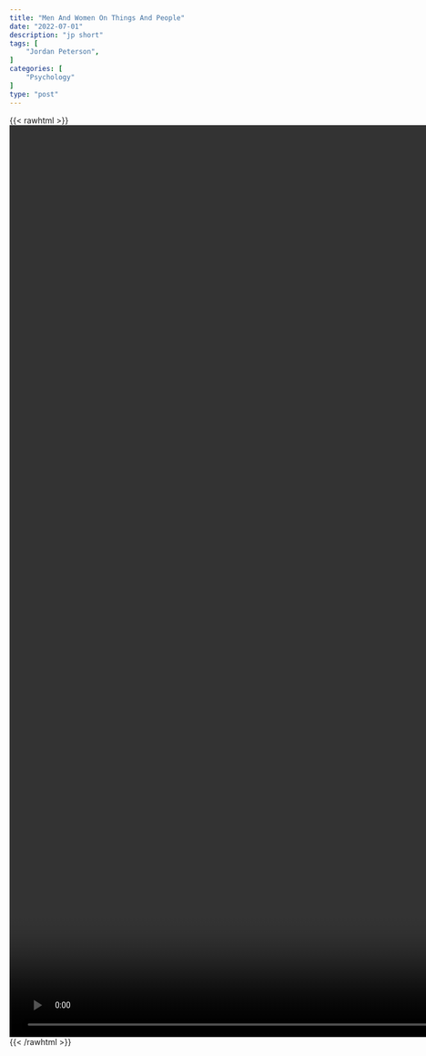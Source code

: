 ```yaml
---
title: "Men And Women On Things And People"
date: "2022-07-01"
description: "jp short"
tags: [
    "Jordan Peterson",
]
categories: [
    "Psychology"
]
type: "post"
---
```

{{< rawhtml >}}
    <video style="height:40vh;width:auto" overflow="hidden" controls>
        <source src="https://clips.dev00ps.com/Jordan_Peterson/men_and_women_on_things_and_people.mp4" type="video/mp4"> 
    </video>
{{< /rawhtml >}}

